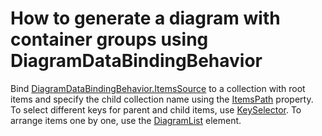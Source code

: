# How to generate a diagram with container groups using DiagramDataBindingBehavior

Bind [DiagramDataBindingBehavior.ItemsSource](https://documentation.devexpress.com/WPF/DevExpress.Xpf.Diagram.DiagramDataBindingBehaviorBase.ItemsSource.property) to a collection with root items and specify the child collection name using the [ItemsPath](https://documentation.devexpress.com/WPF/DevExpress.Xpf.Diagram.DiagramDataBindingBehaviorBase.ItemsPath.property) property. To select different keys for parent and child items, use [KeySelector](https://documentation.devexpress.com/WPF/DevExpress.Xpf.Diagram.DiagramDataBindingBehaviorBase.KeySelector.property). 
To arrange items one by one, use the [DiagramList](https://docs.devexpress.com/WPF/DevExpress.Xpf.Diagram.DiagramList) element. 
